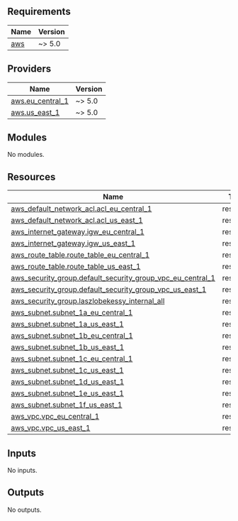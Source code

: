 <!-- BEGIN_TF_DOCS -->
## Requirements

| Name | Version |
|------|---------|
| <a name="requirement_aws"></a> [aws](#requirement\_aws) | ~> 5.0 |

## Providers

| Name | Version |
|------|---------|
| <a name="provider_aws.eu_central_1"></a> [aws.eu\_central\_1](#provider\_aws.eu\_central\_1) | ~> 5.0 |
| <a name="provider_aws.us_east_1"></a> [aws.us\_east\_1](#provider\_aws.us\_east\_1) | ~> 5.0 |

## Modules

No modules.

## Resources

| Name | Type |
|------|------|
| [aws_default_network_acl.acl_eu_central_1](https://registry.terraform.io/providers/hashicorp/aws/latest/docs/resources/default_network_acl) | resource |
| [aws_default_network_acl.acl_us_east_1](https://registry.terraform.io/providers/hashicorp/aws/latest/docs/resources/default_network_acl) | resource |
| [aws_internet_gateway.igw_eu_central_1](https://registry.terraform.io/providers/hashicorp/aws/latest/docs/resources/internet_gateway) | resource |
| [aws_internet_gateway.igw_us_east_1](https://registry.terraform.io/providers/hashicorp/aws/latest/docs/resources/internet_gateway) | resource |
| [aws_route_table.route_table_eu_central_1](https://registry.terraform.io/providers/hashicorp/aws/latest/docs/resources/route_table) | resource |
| [aws_route_table.route_table_us_east_1](https://registry.terraform.io/providers/hashicorp/aws/latest/docs/resources/route_table) | resource |
| [aws_security_group.default_security_group_vpc_eu_central_1](https://registry.terraform.io/providers/hashicorp/aws/latest/docs/resources/security_group) | resource |
| [aws_security_group.default_security_group_vpc_us_east_1](https://registry.terraform.io/providers/hashicorp/aws/latest/docs/resources/security_group) | resource |
| [aws_security_group.laszlobekessy_internal_all](https://registry.terraform.io/providers/hashicorp/aws/latest/docs/resources/security_group) | resource |
| [aws_subnet.subnet_1a_eu_central_1](https://registry.terraform.io/providers/hashicorp/aws/latest/docs/resources/subnet) | resource |
| [aws_subnet.subnet_1a_us_east_1](https://registry.terraform.io/providers/hashicorp/aws/latest/docs/resources/subnet) | resource |
| [aws_subnet.subnet_1b_eu_central_1](https://registry.terraform.io/providers/hashicorp/aws/latest/docs/resources/subnet) | resource |
| [aws_subnet.subnet_1b_us_east_1](https://registry.terraform.io/providers/hashicorp/aws/latest/docs/resources/subnet) | resource |
| [aws_subnet.subnet_1c_eu_central_1](https://registry.terraform.io/providers/hashicorp/aws/latest/docs/resources/subnet) | resource |
| [aws_subnet.subnet_1c_us_east_1](https://registry.terraform.io/providers/hashicorp/aws/latest/docs/resources/subnet) | resource |
| [aws_subnet.subnet_1d_us_east_1](https://registry.terraform.io/providers/hashicorp/aws/latest/docs/resources/subnet) | resource |
| [aws_subnet.subnet_1e_us_east_1](https://registry.terraform.io/providers/hashicorp/aws/latest/docs/resources/subnet) | resource |
| [aws_subnet.subnet_1f_us_east_1](https://registry.terraform.io/providers/hashicorp/aws/latest/docs/resources/subnet) | resource |
| [aws_vpc.vpc_eu_central_1](https://registry.terraform.io/providers/hashicorp/aws/latest/docs/resources/vpc) | resource |
| [aws_vpc.vpc_us_east_1](https://registry.terraform.io/providers/hashicorp/aws/latest/docs/resources/vpc) | resource |

## Inputs

No inputs.

## Outputs

No outputs.
<!-- END_TF_DOCS -->